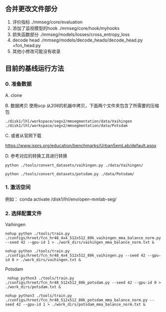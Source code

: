 ## 合并更改文件部分
1. 评价指标 ./mmseg/core/evaluation
2. 添加了监视模型的hook ./mmseg/core/hook/myhooks
3. 损失函数部分 ./mmseg/models/losses/cross_entropy_loss
4. decode head ./mmseg/models/decode_heads/decode_head.py +fcn_head.py
5. 其他小修改可能没有收录

## 目前的基线运行方法
### 0. 准备数据

A. clone 

B. 数据拷贝
使用scp  从208的机器中拷贝，下面两个文件夹包含了所需要的压缩包 
```
./disk1/lhl/workspace/segv2/mmsegmentation/data/Vaihingen
./disk1/lhl/workspace/segv2/mmsegmentation/data/Potsdam
```
C. 或者从官网下载

https://www.isprs.org/education/benchmarks/UrbanSemLab/default.aspx

D. 参考对应的转换工具进行转换
```
python ./tools/convert_datasets/vaihingen.py ./data/Vaihingen/

python ./tools/convert_datasets/potsdam.py ./data/Potsdam/
```


### 1. 激活空间
例如： conda activate /disk1/lhl/env/open-mmlab-seg/

### 2. 选择配置文件

Vaihingen
```
nohup python ./tools/train.py ./configs/hrnet/fcn_hr48_4x4_512x512_80k_vaihingen_mma_balance_norm.py --seed 42 --gpu-id 1 > ./work_dirs/vaihingen_mma_balance_norm.txt &
```

```
nohup python ./tools/train.py ./configs/hrnet/fcn_hr48_4x4_512x512_80k_vaihingen.py --seed 42 --gpu-id 0 > ./work_dirs/vaihingen.txt &
```

Potsdam 
```
 nohup python3 ./tools/train.py ./configs/hrnet/fcn_hr48_512x512_80k_potsdam.py --seed 42 --gpu-id 0 > ./work_dirs/potsdam.txt &
```
```
nohup python3 ./tools/train.py ./configs/hrnet/fcn_hr48_512x512_80k_potsdam_mma_balance_norm.py --seed 42 --gpu-id 1 > ./work_dirs/potsdam_mma_balance_norm.txt &
```

